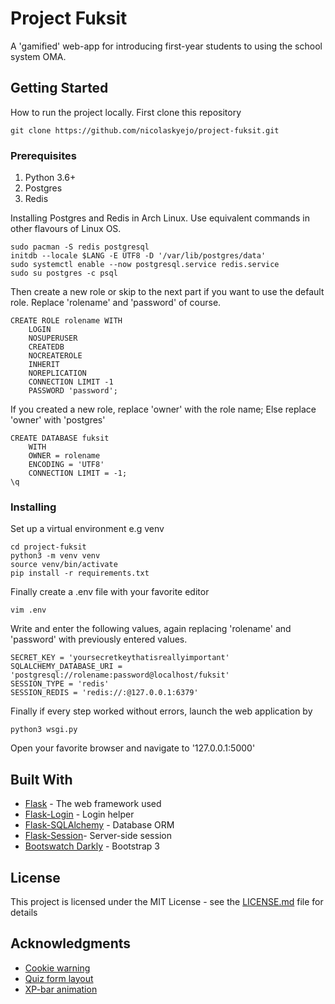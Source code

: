 # Project Fuksit

A 'gamified' web-app for introducing first-year students to using the school system OMA.

## Getting Started

How to run the project locally. First clone this repository

```
git clone https://github.com/nicolaskyejo/project-fuksit.git
```

### Prerequisites
1. Python 3.6+
2. Postgres
3. Redis

Installing Postgres and Redis in Arch Linux.
 Use equivalent commands in other flavours of Linux OS. 

```
sudo pacman -S redis postgresql
initdb --locale $LANG -E UTF8 -D '/var/lib/postgres/data'
sudo systemctl enable --now postgresql.service redis.service
sudo su postgres -c psql
```
Then create a new role or skip to the next part if you want to use the
default role.
Replace 'rolename' and 'password' of course.
```
CREATE ROLE rolename WITH
	LOGIN
	NOSUPERUSER
	CREATEDB
	NOCREATEROLE
	INHERIT
	NOREPLICATION
	CONNECTION LIMIT -1
	PASSWORD 'password';
```
If you created a new role, replace 'owner' with the role name; Else replace 
'owner' with 'postgres'
```
CREATE DATABASE fuksit
    WITH 
    OWNER = rolename
    ENCODING = 'UTF8'
    CONNECTION LIMIT = -1;
\q
```

### Installing

Set up a virtual environment e.g venv

```
cd project-fuksit
python3 -m venv venv
source venv/bin/activate
pip install -r requirements.txt
```

Finally create a .env file with your favorite editor

```
vim .env
```
Write and enter the following values, again replacing
'rolename' and 'password' with previously entered values.
```
SECRET_KEY = 'yoursecretkeythatisreallyimportant'
SQLALCHEMY_DATABASE_URI = 'postgresql://rolename:password@localhost/fuksit'
SESSION_TYPE = 'redis'
SESSION_REDIS = 'redis://:@127.0.0.1:6379'
```
Finally if every step worked without errors,
 launch the web application by
```
python3 wsgi.py
```
Open your favorite browser and navigate to '127.0.0.1:5000'
## Built With

* [Flask](https://palletsprojects.com/p/flask/) - The web framework used
* [Flask-Login](https://flask-login.readthedocs.io/en/latest/) - Login helper
* [Flask-SQLAlchemy](https://flask-sqlalchemy.palletsprojects.com/en/2.x/) - Database ORM
* [Flask-Session](https://pythonhosted.org/Flask-Session/)- Server-side session
* [Bootswatch Darkly](https://bootswatch.com/darkly/) - Bootstrap 3

## License

This project is licensed under the MIT License - see the [LICENSE.md](LICENSE.md) file for details

## Acknowledgments

* [Cookie warning](https://github.com/wimagguc/jquery-eu-cookie-law-popup)
* [Quiz form layout](https://github.com/mjhea0/thinkful-mentor/blob/master/python/flask-wtf-quiz/quiz_forms.py)
* [XP-bar animation](https://codepen.io/AfroDev/pen/gbXWjQ)
